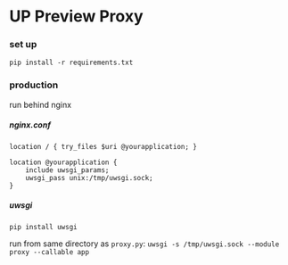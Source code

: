 # UP Preview Proxy

### set up

`pip install -r requirements.txt`

### production

run behind nginx 

##### nginx.conf


```
location / { try_files $uri @yourapplication; }

location @yourapplication {
    include uwsgi_params;
    uwsgi_pass unix:/tmp/uwsgi.sock;
}
```

##### uwsgi

`pip install uwsgi`

run from same directory as `proxy.py`: `uwsgi -s /tmp/uwsgi.sock --module proxy --callable app`